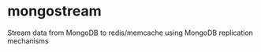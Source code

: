 mongostream
===========

Stream data from MongoDB to redis/memcache using MongoDB replication mechanisms